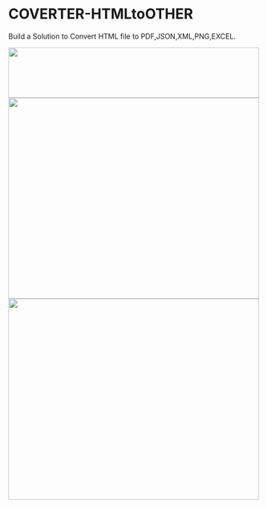 # COVERTER-HTMLtoOTHER
Build a Solution to Convert HTML file to PDF,JSON,XML,PNG,EXCEL.

<img src="images/HTMLTOEXCEL" Width="500" height="100">
<img src="images/HTMLTOPDF"  Width="500" height="400">
<img src="images/HTMLTOPNG"  Width="500" height="400">

